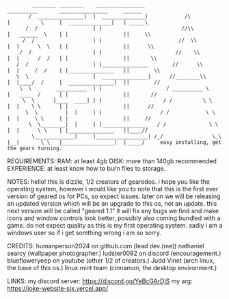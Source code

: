             ________ ________    ________________                           __________       ________________     ______
           /  _______________|  |  ______________|            /\           |          \     |  ______________|   | _____\
          /  /                  | |                          //\\          |   ______  \    | |                  ||     \\
         /  /                   | |                         //  \\         |  |      \  \   | |                  ||      \\
        /  /                    | |                        //    \\        |  |      /  /   | |                  ||       \\
       /  /                     | |_______________        //      \\       |  |     /  /    | |_______________   ||        \\
       \  \                     |  _______________|      //________\\      |  |____/  /     |  _______________|  ||        // 
        \  \        __________  | |                     / __________ \     |   ____  /      | |                  ||       //
         \  \      |____  ____| | |                    / /          \ \    |  |    \ \      | |                  ||      //
          \  \         |  |     | |                   / /            \ \   |  |     \ \     | |                  ||     //          
           \  \________|  |     | |_______________   / /              \ \  |  |      \ \    | |_______________   ||____//            
            \_____________|     |_________________| /_/                \_\ |__|       \_\   |_________________|  |_____/     easy installing, get the gears turning.







REQUIREMENTS: 
RAM: at least 4gb
DISK: more than 140gb recommended   
EXPERIENCE: at least know how to burn files to storage.

NOTES:
hello! this is dizzle, 1/2 creators of gearedos. i hope you like the operating system, however i would like you to note that this is the first ever version of geared os
for PCs, so expect issues. later on we will be releasing an updated version which will be an upgrade to this os, not an update. this next version will be called "geared
1.1" it will fix any bugs we find and make icons and window controls look better, possibly also coming bundled with a game. do not expect quality as this is my first 
operating system. sadly i am a windows user so if i get somthing wrong i am so sorry.

CREDITS:
humanperson2024 on github.com (lead dev.(me))
nathaniel searcy (wallpaper photographer.)
ludster0092 on discord (encouragement.)
bluefloweryeep on youtube (other 1/2 of creators.)
Judd Vinet (arch linux, the base of this os.)
linux mint team (cinnamon, the desktop environment.)


LINKS:
my discord server: https://discord.gg/YeBcGArDjS
my arg: https://joke-website-six.vercel.app/
